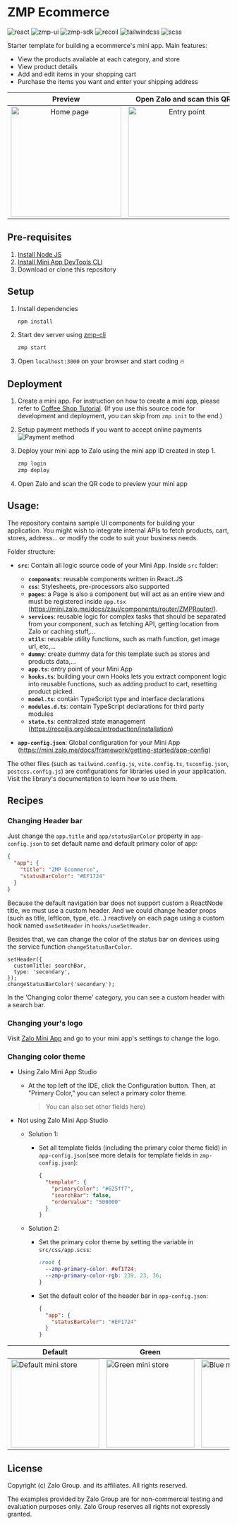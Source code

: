 # ZMP Ecommerce

<p style="display: flex; flex-wrap: wrap; gap: 4px">
  <img alt="react" src="https://badgen.net/badge/react/18.2.0/?icon=npm" />
  <img alt="zmp-ui" src="https://badgen.net/badge/zmp-ui/1.5.0/purple?icon=npm" />
  <img alt="zmp-sdk" src="https://badgen.net/badge/zmp-sdk/2.23.2/green?icon=npm" />
  <img alt="recoil" src="https://badgen.net/badge/recoil/0.7.6/black?icon=npm" />
  <img alt="tailwindcss" src="https://badgen.net/badge/tailwindcss/3.2.4/cyan?icon=npm" />
  <img alt="scss" src="https://badgen.net/badge/scss/1.56.2/pink?icon=npm" />
</p>

Starter template for building a ecommerce's mini app. Main features:

- View the products available at each category, and store
- View product details
- Add and edit items in your shopping cart
- Purchase the items you want and enter your shipping address

|                                Preview                                |                                     Open Zalo and scan this QR                                      |
| :-------------------------------------------------------------------: | :-------------------------------------------------------------------------------------------------: |
| <img src="./docs/mini-store-default.PNG" alt="Home page" width="250"> | <img src="https://logo-mapps.zdn.vn/qrcode/ffbf8f842bc1c29f9bd0.png" alt="Entry point" width="250"> |

## Pre-requisites

1. [Install Node JS](https://nodejs.org/en/download/)
1. [Install Mini App DevTools CLI](https://mini.zalo.me/docs/dev-tools)
1. Download or clone this repository

## Setup

1. Install dependencies

   ```bash
   npm install
   ```

1. Start dev server using [zmp-cli](https://mini.zalo.me/docs/dev-tools/)

   ```bash
   zmp start
   ```

1. Open `localhost:3000` on your browser and start coding 🔥

## Deployment

1. Create a mini app. For instruction on how to create a mini app, please refer to [Coffee Shop Tutorial](https://mini.zalo.me/docs/tutorial/step-1/#1-tạo-một-ứng-dụng-zalo-mini-program-mới-trên-trang-chủ-của-zalo-mini-program). (If you use this source code for development and deployment, you can skip from `zmp init` to the end.)

1. Setup payment methods if you want to accept online payments
   ![](./docs/payment.png 'Payment method')

1. Deploy your mini app to Zalo using the mini app ID created in step 1.

   ```bash
   zmp login
   zmp deploy
   ```

1. Open Zalo and scan the QR code to preview your mini app

## Usage:

The repository contains sample UI components for building your application. You might wish to integrate internal APIs to fetch products, cart, stores, address... or modify the code to suit your business needs.

Folder structure:

- **`src`**: Contain all logic source code of your Mini App. Inside `src` folder:

  - **`components`**: reusable components written in React.JS
  - **`css`**: Stylesheets, pre-processors also supported
  - **`pages`**: a Page is also a component but will act as an entire view and must be registered inside `app.tsx` (https://mini.zalo.me/docs/zaui/components/router/ZMPRouter/).
  - **`services`**: reusable logic for complex tasks that should be separated from your component, such as fetching API, getting location from Zalo or caching stuff,...
  - **`utils`**: reusable utility functions, such as math function, get image url, etc,...
  - **`dummy`**: create dummy data for this template such as stores and products data,...
  - **`app.ts`**: entry point of your Mini App
  - **`hooks.ts`**: building your own Hooks lets you extract component logic into reusable functions, such as adding product to cart, resetting product picked.
  - **`model.ts`**: contain TypeScript type and interface declarations
  - **`modules.d.ts`**: contain TypeScript declarations for third party modules
  - **`state.ts`**: centralized state management (https://recoiljs.org/docs/introduction/installation)

- **`app-config.json`**: Global configuration for your Mini App (https://mini.zalo.me/docs/framework/getting-started/app-config)

The other files (such as `tailwind.config.js`, `vite.config.ts`, `tsconfig.json`, `postcss.config.js`) are configurations for libraries used in your application. Visit the library's documentation to learn how to use them.

## Recipes

### Changing Header bar

Just change the `app.title` and `app/statusBarColor` property in `app-config.json` to set default name and default primary color of app:

```json
{
  "app": {
    "title": "ZMP Ecommerce",
    "statusBarColor": "#EF1724"
  }
}
```

Because the default navigation bar does not support custom a ReactNode title, we must use a custom header. And we could change header props (such as title, leftIcon, type, etc...) reactively on each page using a custom hook named `useSetHeader` in `hooks/useSetHeader`.

Besides that, we can change the color of the status bar on devices using the service function `changeStatusBarColor`.

```tsx
setHeader({
  customTitle: searchBar,
  type: 'secondary',
});
changeStatusBarColor('secondary');
```

In the 'Changing color theme' category, you can see a custom header with a search bar.

### Changing your's logo

Visit [Zalo Mini App](https://mini.zalo.me/) and go to your mini app's settings to change the logo.

### Changing color theme

- Using Zalo Mini App Studio
  - At the top left of the IDE, click the Configuration button. Then, at "Primary Color," you can select a primary color theme.
    > You can also set other fields here)
- Not using Zalo Mini App Studio

  - Solution 1:

    - Set all template fields (including the primary color theme field) in `app-config.json`(see more details for template fields in `zmp-config.json`):
      ```json
      {
        "template": {
          "primaryColor": "#625ff7",
          "searchBar": false,
          "orderValue": "500000"
        }
      }
      ```

  - Solution 2:

    - Set the primary color theme by setting the variable in `src/css/app.scss`:

      ```scss
      :root {
        --zmp-primary-color: #ef1724;
        --zmp-primary-color-rgb: 239, 23, 36;
      }
      ```

    - Set the default color of the header bar in `app-config.json`:

      ```json
      {
        "app": {
          "statusBarColor": "#EF1724"
        }
      }
      ```

| Default                                                                     | Green                                                                      | Blue                                                                     |
| --------------------------------------------------------------------------- | -------------------------------------------------------------------------- | ------------------------------------------------------------------------ |
| <img src="./docs/mini-store-pink.PNG" alt="Default mini store" width="200"> | <img src="./docs/mini-store-green.PNG" alt="Green mini store" width="200"> | <img src="./docs/mini-store-blue.PNG" alt="Blue mini store" width="200"> |

## License

Copyright (c) Zalo Group. and its affiliates. All rights reserved.

The examples provided by Zalo Group are for non-commercial testing and evaluation
purposes only. Zalo Group reserves all rights not expressly granted.

```

```
